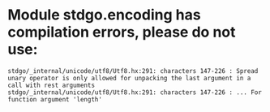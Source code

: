 # Module stdgo.encoding has compilation errors, please do not use:
```
stdgo/_internal/unicode/utf8/Utf8.hx:291: characters 147-226 : Spread unary operator is only allowed for unpacking the last argument in a call with rest arguments
stdgo/_internal/unicode/utf8/Utf8.hx:291: characters 147-226 : ... For function argument 'length'

```

